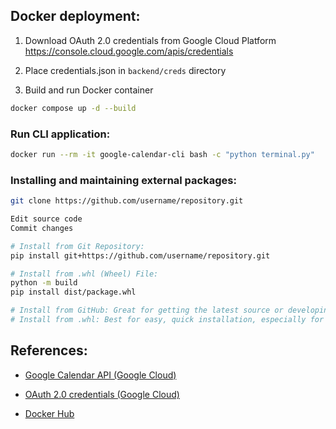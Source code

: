 ## Docker deployment:

1. Download OAuth 2.0 credentials from Google Cloud Platform
   https://console.cloud.google.com/apis/credentials

2. Place credentials.json in `backend/creds` directory
3. Build and run Docker container

```bash
docker compose up -d --build
```

### Run CLI application:

```bash
docker run --rm -it google-calendar-cli bash -c "python terminal.py"
```

### Installing and maintaining external packages:

```bash
git clone https://github.com/username/repository.git

Edit source code
Commit changes

# Install from Git Repository:
pip install git+https://github.com/username/repository.git

# Install from .whl (Wheel) File:
python -m build
pip install dist/package.whl

# Install from GitHub: Great for getting the latest source or developing the package.
# Install from .whl: Best for easy, quick installation, especially for distribution.
```

## References:

- [Google Calendar API (Google Cloud)](https://console.cloud.google.com/apis/api/calendar-json.googleapis.com)

- [OAuth 2.0 credentials (Google Cloud)](https://console.cloud.google.com/apis/credentials)

- [Docker Hub](https://hub.docker.com/)
